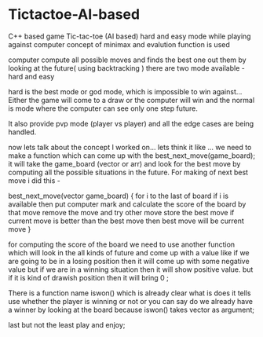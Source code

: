 # Tictactoe-AI-based
C++ based game Tic-tac-toe (AI based) hard and easy mode while playing against computer
concept of minimax and evalution function is used

computer compute all possible moves and finds the best one out them by looking at the future( using backtracking )
there are two mode available - hard and easy 

hard is the best mode or god mode, which is impossible to win against... Either the game will come to a draw or the computer will win
and the normal is mode where the computer can see only one step future.

It also provide pvp mode (player vs player)
and all the edge cases are being handled.

now lets talk about the concept I worked on...
lets think it like ... we need to make a function which can come up with the best_next_move(game_board);
it will take the game_board (vector or arr) and look for the best move by computing all the possible situations in the future.
For making of next best move i did this -

best_next_move(vector<int> game_board)
  {
      for i to the last of board
          if i is available then 
              put computer mark and calculate the score of the board by that move
              remove the move and try other move
              store the best move
              if current move is better than the best move then
                  best move will be current move
  }
  
  for computing the score of the board we need to use another function
  which will look in the all kinds of future and come up with a value 
  like if we are going to be in a losing position then it will come up
  with some negative value but if we are in a winning situation then 
  it will show positive value.
  but if it is kind of drawish position then it will bring 0 ;
  
  There is a function name iswon()
  which is already clear what is does
  it tells use whether the player is winning or not 
  or you can say do we already have a winner by looking at the board
  because iswon() takes vector as argument;
  
  
  last but not the least 
  play and enjoy;
  
